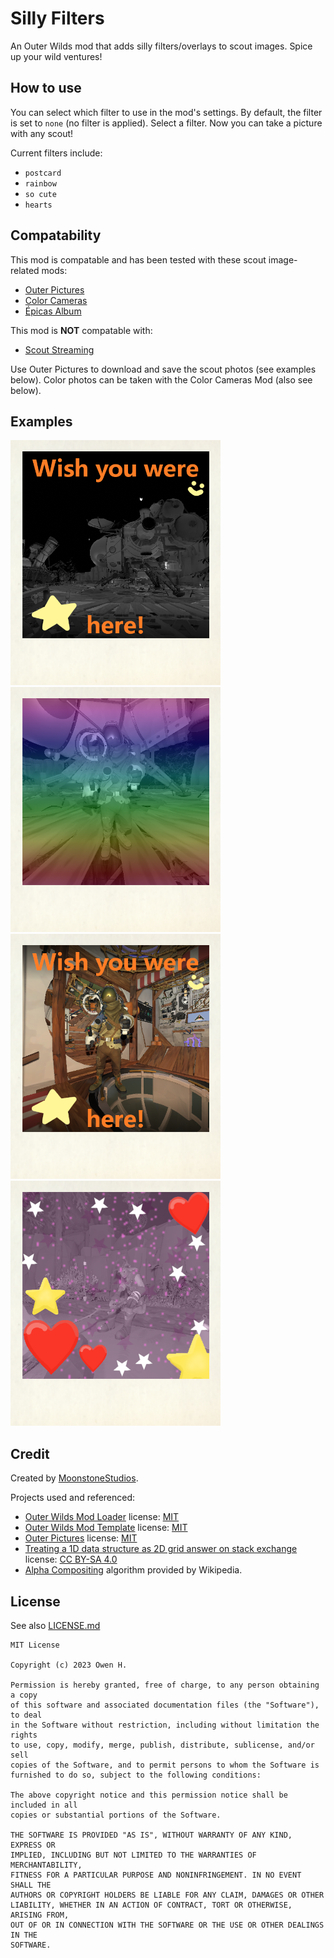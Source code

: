 # Silly Filters
An Outer Wilds mod that adds silly filters/overlays to scout images.
Spice up your wild ventures!

## How to use
You can select which filter to use in the mod's settings. By default, the filter is set to `none` (no filter is applied).
Select a filter. Now you can take a picture with any scout!

Current filters include:
- `postcard`
- `rainbow`
- `so cute`
- `hearts`

## Compatability
This mod is compatable and has been tested with these scout image-related mods:
- [Outer Pictures](https://outerwildsmods.com/mods/outerpictures/)
- [Color Cameras](https://outerwildsmods.com/mods/colorcameras/)
- [Épicas Album](https://outerwildsmods.com/mods/picasalbum/)


This mod is **NOT** compatable with:
- [Scout Streaming](https://outerwildsmods.com/mods/scoutstreaming/)

Use Outer Pictures to download and save the scout photos (see examples below). Color photos can be taken with the Color Cameras Mod (also see below).

## Examples

<!--https://gist.github.com/DavidWells/7d2e0e1bc78f4ac59a123ddf8b74932d?permalink_comment_id=4536101#gistcomment-4536101-->
<p>
<img width="336" src="Images/picture1.png" alt="Example of the 'postcard' filter.">
<img width="336" src="Images/picture2.png" alt="Example of the 'rainbow' filter.">
<img width="336" src="Images/picture3.png" alt="Example of the 'postcard' filter with a colored scout image made using the Color Cameras mod.">
<img width="336" src="Images/picture4.png" alt="Example of the 'so cute' filter.">
</p>


## Credit
Created by [MoonstoneStudios](https://github.com/MoonstoneStudios). 

Projects used and referenced:
- [Outer Wilds Mod Loader](https://github.com/ow-mods/owml) license: [MIT](https://github.com/ow-mods/owml/blob/e308381541bfe799fb4c8a401fee54bc5e2f9153/LICENSE)
- [Outer Wilds Mod Template](https://github.com/ow-mods/ow-mod-template) license: [MIT](https://github.com/ow-mods/ow-mod-template/blob/c1d95b11a3415b7f141482c9199890745cd63e77/LICENSE)
- [Outer Pictures](https://github.com/Pau318/OuterPictures) license: [MIT](https://github.com/Pau318/OuterPictures/blob/d45bb855cdb11c8f6a9ab834b16c89e634021f52/LICENSE)
- [Treating a 1D data structure as 2D grid answer on stack exchange](https://softwareengineering.stackexchange.com/a/212813) license: [CC BY-SA 4.0](https://creativecommons.org/licenses/by-sa/4.0/)
- [Alpha Compositing](https://en.wikipedia.org/wiki/Alpha_compositing) algorithm provided by Wikipedia.

## License
See also [LICENSE.md](LICENSE.md)

```
MIT License

Copyright (c) 2023 Owen H.

Permission is hereby granted, free of charge, to any person obtaining a copy
of this software and associated documentation files (the "Software"), to deal
in the Software without restriction, including without limitation the rights
to use, copy, modify, merge, publish, distribute, sublicense, and/or sell
copies of the Software, and to permit persons to whom the Software is
furnished to do so, subject to the following conditions:

The above copyright notice and this permission notice shall be included in all
copies or substantial portions of the Software.

THE SOFTWARE IS PROVIDED "AS IS", WITHOUT WARRANTY OF ANY KIND, EXPRESS OR
IMPLIED, INCLUDING BUT NOT LIMITED TO THE WARRANTIES OF MERCHANTABILITY,
FITNESS FOR A PARTICULAR PURPOSE AND NONINFRINGEMENT. IN NO EVENT SHALL THE
AUTHORS OR COPYRIGHT HOLDERS BE LIABLE FOR ANY CLAIM, DAMAGES OR OTHER
LIABILITY, WHETHER IN AN ACTION OF CONTRACT, TORT OR OTHERWISE, ARISING FROM,
OUT OF OR IN CONNECTION WITH THE SOFTWARE OR THE USE OR OTHER DEALINGS IN THE
SOFTWARE.
```